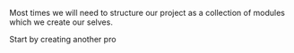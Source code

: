 Most times we will need to structure our project as a collection of modules which we create our selves.

Start by creating another pro